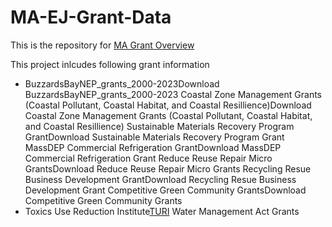 # MA-EJ-Grant-Data
This is the repository for [MA Grant Overview](https://tuftsgis.maps.arcgis.com/apps/instant/notification/index.html?appid=4188dd41757741c8959d5b2abc4fb6d3)

This project inlcudes following grant information
 -  BuzzardsBayNEP_grants_2000-2023Download BuzzardsBayNEP_grants_2000-2023
Coastal Zone Management Grants (Coastal Pollutant, Coastal Habitat, and Coastal Resillience)Download Coastal Zone Management Grants (Coastal Pollutant, Coastal Habitat, and Coastal Resillience)
Sustainable Materials Recovery Program GrantDownload Sustainable Materials Recovery Program Grant
MassDEP Commercial Refrigeration GrantDownload MassDEP Commercial Refrigeration Grant
Reduce Reuse Repair Micro GrantsDownload Reduce Reuse Repair Micro Grants
Recycling Resue Business Development GrantDownload Recycling Resue Business Development Grant
Competitive Green Community GrantsDownload Competitive Green Community Grants
- Toxics Use Reduction Institute[TURI](https://www.turi.org/grants/)
Water Management Act Grants
